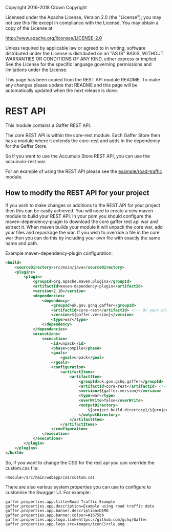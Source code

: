 Copyright 2016-2018 Crown Copyright

Licensed under the Apache License, Version 2.0 (the "License");
you may not use this file except in compliance with the License.
You may obtain a copy of the License at

  http://www.apache.org/licenses/LICENSE-2.0

Unless required by applicable law or agreed to in writing, software
distributed under the License is distributed on an "AS IS" BASIS,
WITHOUT WARRANTIES OR CONDITIONS OF ANY KIND, either express or implied.
See the License for the specific language governing permissions and
limitations under the License.

This page has been copied from the REST API module README. To make any changes please update that README and this page will be automatically updated when the next release is done.


REST API
==========
This module contains a Gaffer REST API.

The core REST API is within the core-rest module. 
Each Gaffer Store then has a module where it extends the core-rest and adds in the dependency for the Gaffer Store.

So if you want to use the Accumulo Store REST API, you can use the accumulo-rest war.

For an example of using the REST API please see the [example/road-traffic](https://gchq.github.io/gaffer-doc/components/example/road-traffic.html) module.

## How to modify the REST API for your project

If you wish to make changes or additions to the REST API for your project then this can be easily achieved.
You will need to create a new maven module to build your REST API.
In your pom you should configure the maven-dependency-plugin to download the core gaffer rest api war and extract it.
When maven builds your module it will unpack the core war, add your files and repackage the war.
If you wish to override a file in the core war then you can do this by including your own file with exactly the same name and path.

Example maven-dependency-plugin configuration:
```xml
<build>
    <sourceDirectory>src/main/java</sourceDirectory>
    <plugins>
        <plugin>
            <groupId>org.apache.maven.plugins</groupId>
            <artifactId>maven-dependency-plugin</artifactId>
            <version>2.10</version>
            <dependencies>
                <dependency>
                    <groupId>uk.gov.gchq.gaffer</groupId>
                    <artifactId>core-rest</artifactId> <!-- Or your chosen store, e.g 'accumulo-rest' -->
                    <version>${gaffer.version}</version>
                    <type>war</type>
                </dependency>
            </dependencies>
            <executions>
                <execution>
                    <id>unpack</id>
                    <phase>compile</phase>
                    <goals>
                        <goal>unpack</goal>
                    </goals>
                    <configuration>
                        <artifactItems>
                            <artifactItem>
                                <groupId>uk.gov.gchq.gaffer</groupId>
                                <artifactId>core-rest</artifactId> <!-- Or your chosen store, e.g 'accumulo-rest' -->
                                <version>${gaffer.version}</version>
                                <type>war</type>
                                <overWrite>false</overWrite>
                                <outputDirectory>
                                    ${project.build.directory}/${project.artifactId}-${project.version}
                                </outputDirectory>
                            </artifactItem>
                        </artifactItems>
                    </configuration>
                </execution>
            </executions>
        </plugin>
    </plugins>
</build>
```

So, if you want to change the CSS for the rest api you can override the custom.css file:
```
<module>/src/main/webapp/css/custom.css
```

There are also various system properties you can use to configure to customise the Swagger UI.
For example:
```
gaffer.properties.app.title=Road Traffic Example
gaffer.properties.app.description=Example using road traffic data
gaffer.properties.app.banner.description=DEMO
gaffer.properties.app.banner.colour=#1b75bb
gaffer.properties.app.logo.link=https://github.com/gchq/Gaffer
gaffer.properties.app.logo.src=images/iconCircle.png
```
